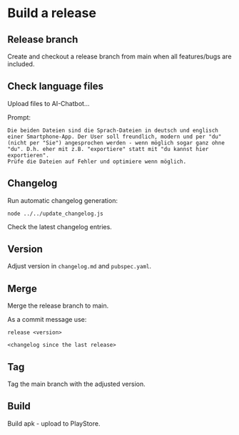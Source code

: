 # Build a release

## Release branch

Create and checkout a release branch from main when all features/bugs are included.

## Check language files

Upload files to AI-Chatbot...

Prompt:

````aiprompt
Die beiden Dateien sind die Sprach-Dateien in deutsch und englisch einer Smartphone-App. Der User soll freundlich, modern und per "du" (nicht per "Sie") angesprochen werden - wenn möglich sogar ganz ohne "du". D.h. eher mit z.B. "exportiere" statt mit "du kannst hier exportieren".
Prüfe die Dateien auf Fehler und optimiere wenn möglich.
````

## Changelog

Run automatic changelog generation:

```shell
node ../../update_changelog.js
```

Check the latest changelog entries.

## Version

Adjust version in `changelog.md` and `pubspec.yaml`.

## Merge

Merge the release branch to main.

As a commit message use:

```
release <version>

<changelog since the last release>
```

## Tag

Tag the main branch with the adjusted version.

## Build

Build apk - upload to PlayStore.
